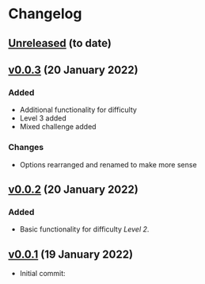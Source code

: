 # Changelog

## [Unreleased] (to date)

## [v0.0.3] (20 January 2022)
### Added
- Additional functionality for difficulty
- Level 3 added
- Mixed challenge added

### Changes
- Options rearranged and renamed to make more sense

## [v0.0.2] (20 January 2022)
### Added
- Basic functionality for difficulty  *Level 2*.


## [v0.0.1] (19 January 2022)
- Initial commit:


[Unreleased]: HEAD
[v0.0.3]: 84feaba
[v0.0.2]: f816a1f
[v0.0.1]: 29b3ce4
